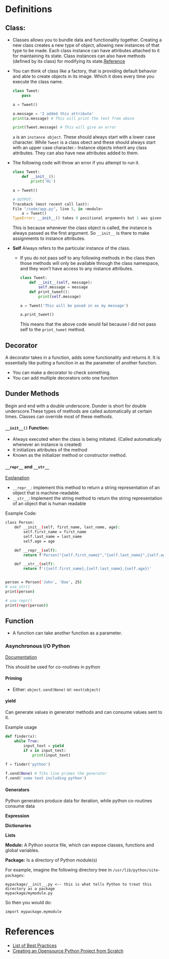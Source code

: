 # Definitions

## Class:

+ Classes allows you to bundle data and functionality together. Creating a new class creates a new type of object,
  allowing new instances of that type to be made. Each class instance can have attributes attached to it for maintaining
  its state. Class instances can also have methods (defined by its class) for modifying its state.[Reference](https://docs.python.org/3/tutorial/classes.html)
+ You can think of class like a factory, that is providing default behavior and able to create objects in its image.
  Which it does every time you execute the class name.
  ```python
  class Tweet:
      pass

  a = Tweet()

  a.message = 'I added this attribute'
  print(a.message) # This will print the text from above

  print(Tweet.message) # This will give an error
  ```

  `a` is an `instance object`. These should always start with a lower case character. While `Tweet` is a class obect and
  these should always start with an upper case character.- Instance objects inherit any class attributes. They can also have new attributes added to them.
+ The following code will throw an error if you attempt to run it.
  ```python
  class Tweet:
      def __init__():
          print('Hi')

  a = Tweet()

  # OUTPUT:
  Traceback (most recent call last):
  File "/code/app.py", line 5, in <module>
      a = Tweet()
  TypeError: __init__() takes 0 positional arguments but 1 was given
  ```

  This is because whenever the class object is called, the instance is always passed as the first argument. So
  `__init__` is there to make assignments to instance attributes.
+ **Self** Always refers to the particular instance of the class.
  - If you do not pass self to any following  methods in the class then those methods will only be available through the
    class namespace, and they won't have access to any instance attributes.
    ```python
    class Tweet:
        def __init__(self, message):
            self.message = message
        def print_tweet():
            print(self.message)

    a = Tweet('This will be pased in as my message')

    a.print_tweet()
    ```

    This means that the above code would fail because I did not pass self to the `print_tweet` method.

## Decorator
A decorator takes in a function, adds some functionality and returns it. It is essentially like putting a function in
as the parameter of another function.
+ You can make a decorator to check something.
+ You can add multiple decorators onto one function

## Dunder Methods

Begin and end with a double underscore. Dunder is short for double underscore.These types of methods are called
automatically at certain times. Classes can override most of these methods.

#### `__init__()` Function:

+ Always executed when the class is being initiated. (Called automatically whenever an instance is created)
+ It initializes attributes of the method
+ Known as the initializer method or constructor method.

#### `__repr__` and `__str__`
[Explanation](https://www.pythontutorial.net/python-oop/python-__repr__/)
+ `__repr__`: implement this method to return a string representation of an object that is machine-readable.
+ `__str__`: Implement the string method to return the string representation of an object that is human readable

Example Code:
```bash
class Person:
    def __init__(self, first_name, last_name, age):
        self.first_name = first_name
        self.last_name = last_name
        self.age = age

    def __repr__(self):
        return f'Person("{self.first_name}","{self.last_name}",{self.age})'

    def __str__(self):
        return f'({self.first_name},{self.last_name},{self.age})'


person = Person('John', 'Doe', 25)
# use str()
print(person)

# use repr()
print(repr(person))
```

## Function
+ A function can take another function as a parameter.


### Asynchronous I/O Python

[Documentation](https://docs.python.org/3/library/asyncio.html)

This should be used for co-routines in python

#### Priming

+ Either: `object.send(None)` or: `next(object)`

#### yield

Can generate values in generator methods and can consume values sent to it.

Example usage

```python
def finder(x):
    while True:
        input_text = yield
        if x in input_text:
            print(input_text)
  
f = finder('python')

f.send(None) # Tihs line primes the generator
f.send('some text including python')
```

#### Generators

Python generators produce data for iteration, while python co-routines consume data

**Expression**

**Dictionaries**

**Lists**

**Module:**
A Python source file, which can expose classes, functions and global variables.

**Package:**
Is a directory of Python module(s)

For example, imagine the following directory tree in `/usr/lib/python/site-packages`:

```
mypackage/__init__.py <-- this is what tells Python to treat this directory as a package
mypackage/mymodule.py
```

So then you would do:

```
import mypackage.mymodule
```

# References
+ [List of Best Practices](https://gist.github.com/sloria/7001839)
+ [Creating an Opensource Python Project from Scratch](https://jacobtomlinson.dev/posts/2021/testing-and-continuous-integration-for-python-packages-with-github-actions/)